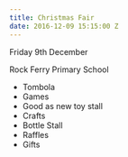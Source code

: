 ```yaml
---
title: Christmas Fair
date: 2016-12-09 15:15:00 Z
---
```


Friday 9th December

Rock Ferry Primary School

* Tombola
* Games
* Good as new toy stall
* Crafts
* Bottle Stall
* Raffles
* Gifts